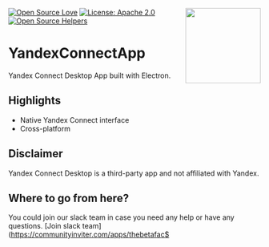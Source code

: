 [![Open Source Love](https://badges.frapsoft.com/os/v1/open-source.svg?v=103)](https://github.com/ellerbrock/open-source-badges/)
[<img align="right" width="150" src="https://github.com/betafactory/FirstContribution/raw/master/assets/join-slack-team.png">](https://communityinviter.com/apps/thebetafactory/beta-factory)
[![License: Apache 2.0](https://img.shields.io/badge/license-Apache%202-blue)](https://opensource.org/licenses/Apache-2.0)
[![Open Source Helpers](https://www.codetriage.com/betafactory/yandexconnectapp/badges/users.svg)](https://www.codetriage.com/betafactory/yandexconnectapp)


# YandexConnectApp

Yandex Connect Desktop App built with Electron.

## Highlights

- Native Yandex Connect interface
- Cross-platform

## Disclaimer

Yandex Connect Desktop is a third-party app and not affiliated with Yandex.

## Where to go from here?

You could join our slack team in case you need any help or have any questions. [Join slack team](https://communityinviter.com/apps/thebetafac$
